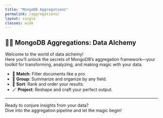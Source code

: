 ```yaml
---
title: "MongoDB Aggregations"
permalink: /aggregations/
layout: single
classes: wide
---
```


## 🧪✨ MongoDB Aggregations: Data Alchemy

Welcome to the world of data alchemy!  
Here you’ll unlock the secrets of MongoDB’s aggregation framework—your toolkit for transforming, analyzing, and making magic with your data.

- 🎯 **Match**: Filter documents like a pro.
- 🧮 **Group**: Summarize and organize by any field.
- 🔀 **Sort**: Rank and order your results.
- 🪄 **Project**: Reshape and craft your perfect output.

---

Ready to conjure insights from your data?  
Dive into the aggregation pipeline and let the magic begin!

